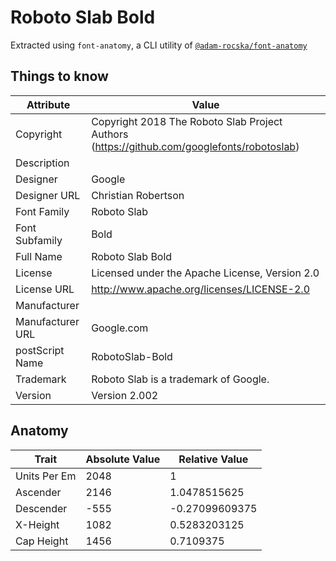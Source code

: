 # Roboto Slab Bold

Extracted using `font-anatomy`, a CLI utility of
[`@adam-rocska/font-anatomy`](https://github.com/adam-rocska/font-anatomy)

## Things to know

| Attribute        | Value                                                                                      |
| ---------------- | ------------------------------------------------------------------------------------------ |
| Copyright        | Copyright 2018 The Roboto Slab Project Authors (https://github.com/googlefonts/robotoslab) |
| Description      |                                                                                            |
| Designer         | Google                                                                                     |
| Designer URL     | Christian Robertson                                                                        |
| Font Family      | Roboto Slab                                                                                |
| Font Subfamily   | Bold                                                                                       |
| Full Name        | Roboto Slab Bold                                                                           |
| License          | Licensed under the Apache License, Version 2.0                                             |
| License URL      | http://www.apache.org/licenses/LICENSE-2.0                                                 |
| Manufacturer     |                                                                                            |
| Manufacturer URL | Google.com                                                                                 |
| postScript Name  | RobotoSlab-Bold                                                                            |
| Trademark        | Roboto Slab is a trademark of Google.                                                      |
| Version          | Version 2.002                                                                              |

## Anatomy

| Trait        | Absolute Value | Relative Value |
| ------------ | -------------- | -------------- |
| Units Per Em | 2048           | 1              |
| Ascender     | 2146           | 1.0478515625   |
| Descender    | -555           | -0.27099609375 |
| X-Height     | 1082           | 0.5283203125   |
| Cap Height   | 1456           | 0.7109375      |
